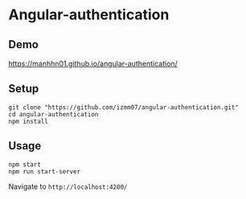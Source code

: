 # Angular-authentication

## Demo
https://manhhn01.github.io/angular-authentication/
## Setup

```shell
git clone "https://github.com/izmm07/angular-authentication.git"
cd angular-authentication
npm install
```

## Usage

```shell
npm start
npm run start-server
```
Navigate to `http://localhost:4200/`
